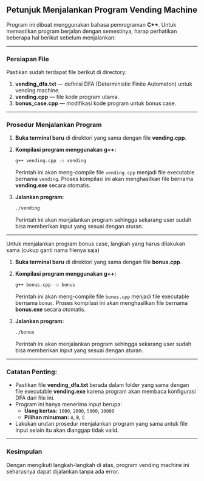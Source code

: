 ## Petunjuk Menjalankan Program Vending Machine

Program ini dibuat menggunakan bahasa pemrograman **C++**. Untuk memastikan program berjalan dengan semestinya, harap perhatikan beberapa hal berikut sebelum menjalankan:

---

### Persiapan File
Pastikan sudah terdapat file berikut di directory:
1. **vending_dfa.txt** — definisi DFA (Deterministic Finite Automaton) untuk vending machine.
2. **vending.cpp** — file kode program utama.
3. **bonus_case.cpp** — modifikasi kode program untuk bonus case.

---

### Prosedur Menjalankan Program

1. **Buka terminal baru** di direktori yang sama dengan file **vending.cpp**.

2. **Kompilasi program menggunakan g++:**

   ```bash
   g++ vending.cpp -o vending
   ```

   Perintah ini akan meng-compile file `vending.cpp` menjadi file executable bernama `vending`. Proses kompilasi ini akan menghasilkan file bernama **vending.exe** secara      otomatis.

4. **Jalankan program:**

   ```bash
   ./vending
   ```
   Perintah ini akan menjalankan program sehingga sekarang user sudah bisa memberikan input yang sesuai dengan aturan.
---

Untuk menjalankan program bonus case, langkah yang harus dilakukan sama (cukup ganti nama filenya saja)
1. **Buka terminal baru** di direktori yang sama dengan file **bonus.cpp**.

2. **Kompilasi program menggunakan g++:**

   ```bash
   g++ bonus.cpp -o bonus
   ```

   Perintah ini akan meng-compile file `bonus.cpp` menjadi file executable bernama `bonus`. Proses kompilasi ini akan menghasilkan file bernama **bonus.exe** secara      otomatis.

4. **Jalankan program:**

   ```bash
   ./bonus
   ```
   Perintah ini akan menjalankan program sehingga sekarang user sudah bisa memberikan input yang sesuai dengan aturan.
---

### Catatan Penting:
- Pastikan file **vending_dfa.txt** berada dalam folder yang sama dengan file executable **vending.exe** karena program akan membaca konfigurasi DFA dari file ini.
- Program ini hanya menerima input berupa:
  - **Uang kertas:** `1000`, `2000`, `5000`, `10000`
  - **Pilihan minuman:** `A`, `B`, `C`
- Lakukan urutan prosedur menjalankan program yang sama untuk file 
  Input selain itu akan dianggap tidak valid.
  

---

### Kesimpulan
Dengan mengikuti langkah-langkah di atas, program vending machine ini seharusnya dapat dijalankan tanpa ada error.
